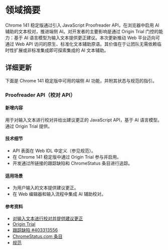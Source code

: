 # 领域摘要

Chrome 141 稳定版通过引入 JavaScript Proofreader API，在浏览器中启用 AI 辅助的文本校对，推进端侧 AI。对开发者的主要影响是通过 Origin Trial 门控的能力：基于 AI 语言模型为输入文本提供更正建议。本次更新推动 Web 平台迈向可通过 Web API 访问的原生、标准化文本辅助原语。其价值在于让团队无需依赖临时性扩展或非标准集成即可探索集成的 AI 文本辅助。

## 详细更新

下面是 Chrome 141 稳定版中可用的端侧 AI 功能，并附其状态与规范的指引。

### Proofreader API（校对 API）

#### 新增内容
用于对输入文本进行校对并给出建议更正的 JavaScript API，基于 AI 语言模型。通过 Origin Trial 提供。

#### 技术细节
- API 表面在 Web IDL 中定义（参见规范）。
- 在 Chrome 141 稳定版中通过 Origin Trial 参与并启用。
- 开发通过所链接的跟踪缺陷和 ChromeStatus 条目进行追踪。

#### 适用场景
- 为用户输入的文本提供建议更正。
- 在 Web 编辑器和输入流程中集成 AI 辅助校对。

#### 参考资料
- [对输入文本进行校对并提供建议更正](/blog/proofreader-api-ot)
- [Origin Trial](/origintrials#/register_trial/1988902185437495297)
- [跟踪缺陷 #403313556](https://issues.chromium.org/issues/403313556)
- [ChromeStatus.com 条目](https://chromestatus.com/feature/5164677291835392)
- [规范](https://github.com/webmachinelearning/proofreader-api/blob/main/README.md#full-api-surface-in-web-idl)